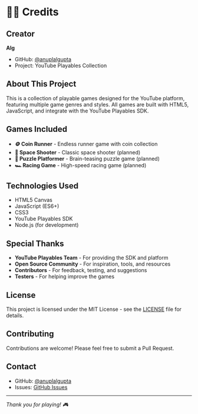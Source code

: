 # 👨‍💻 Credits

## Creator
**Alg**  
- GitHub: [@anuplalgupta](https://github.com/anuplalgupta)
- Project: YouTube Playables Collection

## About This Project
This is a collection of playable games designed for the YouTube platform, featuring multiple game genres and styles. All games are built with HTML5, JavaScript, and integrate with the YouTube Playables SDK.

## Games Included
- **🪙 Coin Runner** - Endless runner game with coin collection
- **🚀 Space Shooter** - Classic space shooter (planned)
- **🧩 Puzzle Platformer** - Brain-teasing puzzle game (planned)
- **🏎️ Racing Game** - High-speed racing game (planned)

## Technologies Used
- HTML5 Canvas
- JavaScript (ES6+)
- CSS3
- YouTube Playables SDK
- Node.js (for development)

## Special Thanks
- **YouTube Playables Team** - For providing the SDK and platform
- **Open Source Community** - For inspiration, tools, and resources
- **Contributors** - For feedback, testing, and suggestions
- **Testers** - For helping improve the games

## License
This project is licensed under the MIT License - see the [LICENSE](LICENSE) file for details.

## Contributing
Contributions are welcome! Please feel free to submit a Pull Request.

## Contact
- GitHub: [@anuplalgupta](https://github.com/anuplalgupta)
- Issues: [GitHub Issues](https://github.com/anuplalgupta/playables/issues)

---

*Thank you for playing! 🎮*
